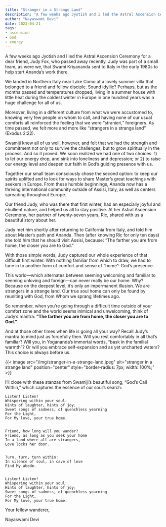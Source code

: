 ```yaml
---
title: "Stranger in a Strange Land"
description: "A few weeks ago Jyotish and I led the Astral Ascension Ceremony for a dear friend, Judy Fox, who passed away recently. Judy was part of a small team, as were we, that Swami Kriyananda sent to Italy in the early 1980s to help start Ananda’s work there."
author: "Nayaswami Devi"
date: 2023-04-21
tags:
- ascension
- God
- energy
---
```


A few weeks ago Jyotish and I led the Astral Ascension Ceremony for a dear friend, Judy Fox, who passed away recently. Judy was part of a small team, as were we, that Swami Kriyananda sent to Italy in the early 1980s to help start Ananda’s work there.

We landed in Northern Italy near Lake Como at a lovely summer villa that belonged to a friend and fellow disciple. Sound idyllic? Perhaps, but as the months passed and temperatures dropped, living in a summer house with little heat during the coldest winter in Europe in one hundred years was a huge challenge for all of us.

Moreover, living in a different culture from what we were accustomed to, knowing very few people on whom to call, and having none of our usual comforts all reinforced the feeling that we were “stranieri,” foreigners. As time passed, we felt more and more like “strangers in a strange land” (Exodus 2:22).

Swamiji knew all of us well, however, and felt that we had the strength and commitment not only to survive the challenges, but to grow spiritually in the process. And so it proved. We soon realized we had one of two choices: 1) to let our energy drop, and sink into loneliness and depression; or 2) to raise our energy level and deepen our faith in God’s guiding presence with us.

Together our small team consciously chose the second option: to keep our spirits uplifted and to look for ways to share Master’s great teachings with seekers in Europe. From these humble beginnings, Ananda now has a thriving international community outside of Assisi, Italy, as well as centers spreading throughout Europe.

Our friend Judy, who was there that first winter, had an especially joyful and ebullient nature, and helped us all to stay positive. At her Astral Ascension Ceremony, her partner of twenty-seven years, Ric, shared with us a beautiful story about her.

Judy met him shortly after returning to California from Italy, and told him about Master’s path and Ananda. Then (after knowing Ric for only ten days) she told him that he should visit Assisi, because: “The farther you are from home, the closer you are to God.”

With those simple words, Judy captured our whole experience of that difficult first winter. With nothing familiar from which to draw, we had to tune in to another form of comfort and sense of “home”: God’s presence.

This world—which alternates between seeming welcoming and familiar to seeming unloving and foreign—can never really be our home. Why? Because on the deepest level, it’s only an impermanent illusion. We are strangers in a strange land. Our true soul home can only be found by reuniting with God, from Whom we sprang lifetimes ago.

So remember, when you’re going through a difficult time outside of your comfort zone and the world seems inimical and unwelcoming, think of Judy’s mantra: **“The farther you are from home, the closer you are to God.”**

And at those other times when life is going all your way? Recall Judy’s mantra to mind just as forcefully then. Will you rest comfortably in all that’s familiar? Will you, in Yogananda’s immortal words, “bask in the familial warmth”? Or will you embrace self-expansion and as yet uncharted waters? This choice is always before us.

{{< image src="/img/stranger-in-a-strange-land.jpeg" alt="stranger in a strange land" position="center" style="border-radius: 7px; width: 100%;" >}}

I’ll close with these stanzas from Swamiji’s beautiful song, “God’s Call Within,” which captures the essence of our soul’s search:

```
Listen! Listen!
Whispering within your soul:
Hints of laughter, hints of joy;
Sweet songs of sadness, of quenchless yearning
For the Light,
For My love, your true home.


Friend, how long will you wander?
Friend, as long as you seek your home
In a land where all are strangers,
Love locks her door.


Turn, turn, turn within:
In silence of soul, in cave of love
Find My abode.
 

Listen! Listen!
Whispering within your soul:
Hints of laughter, hints of joy;
Sweet songs of sadness, of quenchless yearning
For the Light,
For My love, your true home.
```

Your fellow wanderer,

Nayaswami Devi
